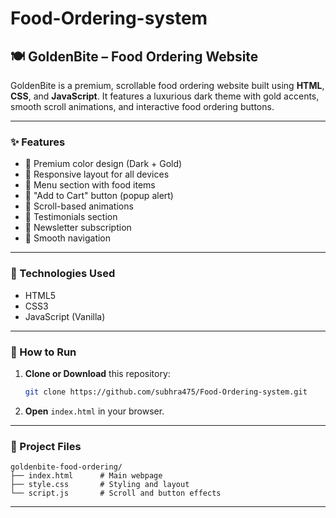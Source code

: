 # Food-Ordering-system
## 🍽️ GoldenBite – Food Ordering Website

GoldenBite is a premium, scrollable food ordering website built using **HTML**, **CSS**, and **JavaScript**. It features a luxurious dark theme with gold accents, smooth scroll animations, and interactive food ordering buttons.

---

### ✨ Features

* 🖤 Premium color design (Dark + Gold)
* 📱 Responsive layout for all devices
* 🍕 Menu section with food items
* 🛒 "Add to Cart" button (popup alert)
* 📜 Scroll-based animations
* 💬 Testimonials section
* 📧 Newsletter subscription
* 🔗 Smooth navigation

---

### 🔧 Technologies Used

* HTML5
* CSS3
* JavaScript (Vanilla)

---

### 🚀 How to Run

1. **Clone or Download** this repository:

   ```bash
   git clone https://github.com/subhra475/Food-Ordering-system.git
   ```

2. **Open** `index.html` in your browser.

---

### 📁 Project Files

```
goldenbite-food-ordering/
├── index.html      # Main webpage
├── style.css       # Styling and layout
└── script.js       # Scroll and button effects
```

---
